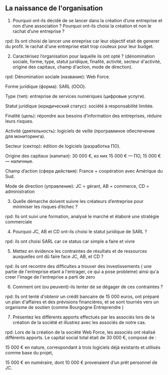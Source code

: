 ## La naissance de l'organisation

1. Pourquoi ont-ils décidé de se lancer dans la création d’une entreprise et non d’une
   association ? Pourquoi ont-ils choisi la création et non le rachat d’une entreprise ?

rpd: Ils ont choisi de lancer une enreprise car leur objectif etait de generer du profit.
le rachat d'une entreprise etait trop couteux pour leur budget.

2. Caractérisez l’organisation pour laquelle ils ont opté ? (dénomination sociale, forme, type, statut juridique, finalité, activité, secteur d'activité, origine des capitaux, champ d'action, mode de direction).

rpd: Dénomination sociale (название): Web Force.

Forme juridique (форма): SARL (ООО).

Type (тип): entreprise de services numériques (цифровые услуги).

Statut juridique (юридический статус): société à responsabilité limitée.

Finalité (цель): répondre aux besoins d’information des entreprises, réduire leurs risques.

Activité (деятельность): logiciels de veille (программное обеспечение для мониторинга).

Secteur (сектор): édition de logiciels (разработка ПО).

Origine des capitaux (капитал): 30 000 €, из них 15 000 € — ПО, 15 000 € — наличные.

Champ d’action (сфера действия): France + coopération avec Amérique du Sud.

Mode de direction (управление): JC = gérant, AB = commerce, CD = administration

3. Quelle démarche doivent suivre les créateurs d’entreprise pour minimiser les risques d’échec ?

rpd: Ils ont suivi une formation, analysé le marché et élaboré une stratégie commerciale

4. Pourquoi JC, AB et CD ont-ils choisi le statut juridique de SARL ?

rpd: ils ont choisi SARL car ce status car simple a faire et vivre

5. Mettez en évidence les contraintes de résultats et de ressources auxquelles ont dû faire face
   JC, AB, et CD ?

rpd: ils ont recontre des difficultes a trouver des investissements ( une partie de l'entreprise etant a l'entrager, ce qui a pose probleme) ainsi qu'a creer l'image de l'entreprise a parti de zero

6. Comment ont (ou peuvent)-ils tenter de se dégager de ces contraintes ?

rpd: Ils ont tenté d'obtenir un crédit bancaire de 15 000 euros, ont préparé un plan d'affaires et des prévisions financières, et se sont tournés vers un organisme de soutien (comme Bourgogne Entreprendre )

7. Présentez les différents apports effectués par les associés lors de la création de la société et illustrez avec les associés de notre cas.

rpd: Lors de la création de la société Web Force, les associés ont réalisé différents apports.
Le capital social total était de 30 000 €, composé de :

15 000 € en nature, correspondant à trois logiciels déjà existants et utilisés comme base du projet,

15 000 € en numéraire, dont 10 000 € provenaient d’un prêt personnel de JC.
